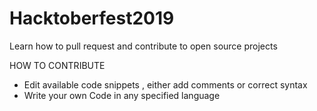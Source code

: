 # Hacktoberfest2019

Learn how to pull request and contribute to open source projects

HOW TO CONTRIBUTE
* Edit available code snippets , either add comments or correct syntax
* Write your own Code in any specified language
